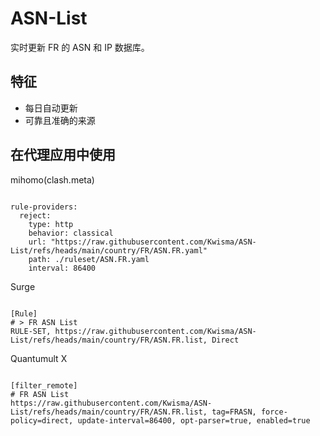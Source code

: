 
# ASN-List

实时更新 FR 的 ASN 和 IP 数据库。

## 特征

- 每日自动更新
- 可靠且准确的来源

## 在代理应用中使用

mihomo(clash.meta)

<pre><code class="language-javascript">
rule-providers:
  reject:
    type: http
    behavior: classical
    url: "https://raw.githubusercontent.com/Kwisma/ASN-List/refs/heads/main/country/FR/ASN.FR.yaml"
    path: ./ruleset/ASN.FR.yaml
    interval: 86400
</code></pre>

Surge

<pre><code class="language-javascript">
[Rule]
# > FR ASN List
RULE-SET, https://raw.githubusercontent.com/Kwisma/ASN-List/refs/heads/main/country/FR/ASN.FR.list, Direct
</code></pre>

Quantumult X

<pre><code class="language-javascript">
[filter_remote]
# FR ASN List
https://raw.githubusercontent.com/Kwisma/ASN-List/refs/heads/main/country/FR/ASN.FR.list, tag=FRASN, force-policy=direct, update-interval=86400, opt-parser=true, enabled=true
</code></pre>
